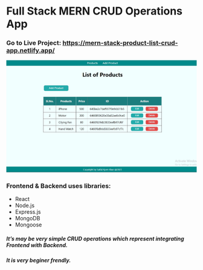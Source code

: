 # Full Stack MERN CRUD Operations App
<!-- ### It's a Full Mobile Responsive App -->

### Go to Live Project: https://mern-stack-product-list-crud-app.netlify.app/
<!-- [![image](screenshot.JPG)](https://mern-stock-todos-app.netlify.app/) -->
<!-- ![Screenshot](client/ScreenShoot.jpg) -->

[![image](frontend-crud/Image.JPG)](https://mern-stack-product-list-crud-app.netlify.app//)


### Frontend & Backend uses libraries:
* React
* Node.js
* Express.js
* MongoDB
* Mongoose

##### It’s may be very simple CRUD operations which represent integrating Frontend with Backend.
##### It is very beginer frendly.

